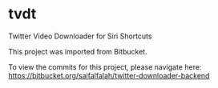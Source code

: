 # tvdt

Twitter Video Downloader for Siri Shortcuts

This project was imported from Bitbucket.

To view the commits for this project, please navigate here: https://bitbucket.org/saifalfalah/twitter-downloader-backend
